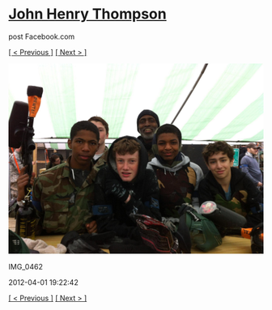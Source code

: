 # [John Henry Thompson](../README.md)
post Facebook.com

[[ < Previous ]](2012-04-01-2.md) [[ Next > ]](2012-04-01-4.md)

[![](../media/2012-04-01/Paintball-14th-B-day-IMG_0462.jpg)](../README.md)

IMG_0462

2012-04-01 19:22:42

[[ < Previous ]](2012-04-01-2.md) [[ Next > ]](2012-04-01-4.md)